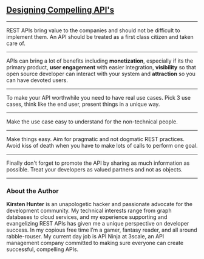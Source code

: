 [Designing Compelling API's](https://thenewstack.io/designing-compelling-apis/)
---

---
  
  REST APIs bring value to the companies and should not be difficult to implement them. An API should be treated as a first class citizen and taken care of.

---

  APIs can bring a lot of benefits including **monetization**, especially if its the primary product, **user engagement** with easier integration, **visibility** so that open source developer can interact with your system and **attraction** so you can have devoted users.

---

  To make your API worthwhile you need to have real use cases. Pick 3 use cases, think like the end user, present things in a unique way.

---

  Make the use case easy to understand for the non-technical people.

---

  Make things easy. Aim for pragmatic and not dogmatic REST practices. Avoid kiss of death when you have to make lots of calls to perform one goal.

---

  Finally don't forget to promote the API by sharing as much information as possible. Treat your developers as valued partners and not as objects.

---

### About the Author

  **Kirsten Hunter** is an unapologetic hacker and passionate advocate for the development community. My technical interests range from graph databases to cloud services, and my experience supporting and evangelizing REST APIs has given me a unique perspective on developer success. In my copious free time I’m a gamer, fantasy reader, and all around rabble-rouser. My current day job is API Ninja at 3scale, an API management company committed to making sure everyone can create successful, compelling APIs.

